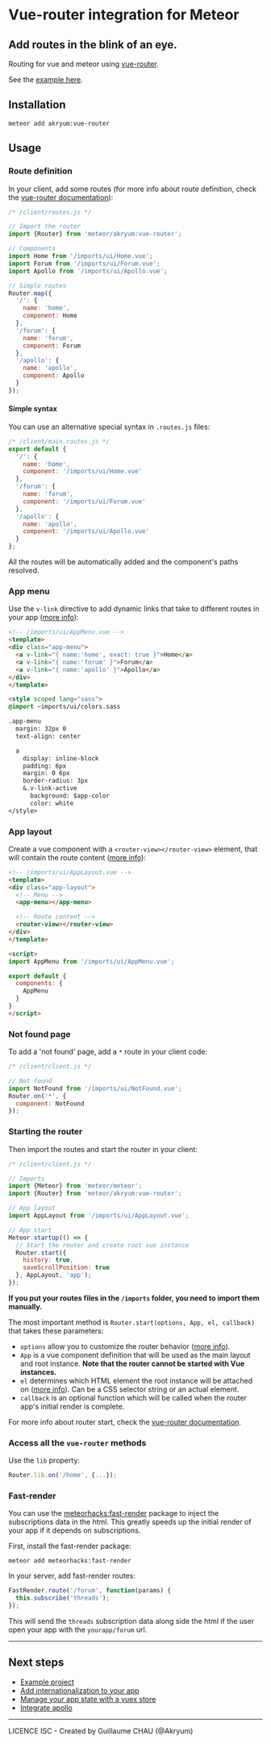 # Vue-router integration for Meteor

## Add routes in the blink of an eye.
Routing for vue and meteor using [vue-router](https://github.com/vuejs/vue-router).

See the [example here](https://github.com/Akryum/meteor-vue-example-routing).

## Installation


    meteor add akryum:vue-router

## Usage

### Route definition

In your client, add some routes (for more info about route definition, check the [vue-router documentation](http://router.vuejs.org/en/nested.html)):

```javascript
/* /client/routes.js */

// Import the router
import {Router} from 'meteor/akryum:vue-router';

// Components
import Home from '/imports/ui/Home.vue';
import Forum from '/imports/ui/Forum.vue';
import Apollo from '/imports/ui/Apollo.vue';

// Simple routes
Router.map({
  '/': {
    name: 'home',
    component: Home
  },
  '/forum': {
    name: 'forum',
    component: Forum
  },
  '/apollo': {
    name: 'apollo',
    component: Apollo
  }
});
```

#### Simple syntax

You can use an alternative special syntax in `.routes.js` files:

```javascript
/* /client/main.routes.js */
export default {
  '/': {
    name: 'home',
    component: '/imports/ui/Home.vue'
  },
  '/forum': {
    name: 'forum',
    component: '/imports/ui/Forum.vue'
  },
  '/apollo': {
    name: 'apollo',
    component: '/imports/ui/Apollo.vue'
  }
};
```

All the routes will be automatically added and the component's paths resolved.

### App menu

Use the `v-link` directive to add dynamic links that take to different routes in your app ([more info](http://router.vuejs.org/en/link.html)):

```html
<!-- /imports/ui/AppMenu.vue -->
<template>
<div class="app-menu">
  <a v-link="{ name:'home', exact: true }">Home</a>
  <a v-link="{ name:'forum' }">Forum</a>
  <a v-link="{ name:'apollo' }">Apollo</a>
</div>
</template>

<style scoped lang="sass">
@import ~imports/ui/colors.sass

.app-menu
  margin: 32px 0
  text-align: center

  a
    display: inline-block
    padding: 6px
    margin: 0 6px
    border-radius: 3px
    &.v-link-active
      background: $app-color
      color: white
</style>
```

### App layout

Create a vue component with a `<router-view></router-view>` element, that will contain the route content ([more info](http://router.vuejs.org/en/view.html)):

```html
<!-- /imports/ui/AppLayout.vue -->
<template>
<div class="app-layout">
  <!-- Menu -->
  <app-menu></app-menu>

  <!-- Route content -->
  <router-view></router-view>
</div>
</template>

<script>
import AppMenu from '/imports/ui/AppMenu.vue';

export default {
  components: {
    AppMenu
  }
}
</script>
```

### Not found page

To add a 'not found' page, add a `*` route in your client code:

```javascript
/* /client/client.js */

// Not found
import NotFound from '/imports/ui/NotFound.vue';
Router.on('*', {
  component: NotFound
});
```

### Starting the router

Then import the routes and start the router in your client:

```javascript
/* /client/client.js */

// Imports
import {Meteor} from 'meteor/meteor';
import {Router} from 'meteor/akryum:vue-router';

// App layout
import AppLayout from '/imports/ui/AppLayout.vue';

// App start
Meteor.startup(() => {
  // Start the router and create root vue instance
  Router.start({
    history: true,
    saveScrollPosition: true
  }, AppLayout, 'app');
});
```

**If you put your routes files in the `/imports` folder, you need to import them manually.**

The most important method is `Router.start(options, App, el, callback)` that takes these parameters:

 - `options` allow you to customize the router behavior ([more info](http://router.vuejs.org/en/options.html)).
 - `App` is a vue component definition that will be used as the main layout and root instance. **Note that the router cannot be started with Vue instances.**
 - `el` determines which HTML element the root instance will be attached on ([more info](https://vuejs.org/api/#el)). Can be a CSS selector string or an actual element.
 - `callback` is an optional function which will be called when the router app's initial render is complete.

For more info about router start, check the [vue-router documentation](http://router.vuejs.org/en/api/start.html).

### Access all the `vue-router` methods

Use the `lib` property:

```javascript
Router.lib.on('/home', {...});
```

### Fast-render

You can use the [meteorhacks:fast-render](https://github.com/kadirahq/fast-render) package to inject the subscriptions data in the html. This greatly speeds up the initial render of your app if it depends on subscriptions.

First, install the fast-render package:

    meteor add meteorhacks:fast-render

In your server, add fast-render routes:

```javascript
FastRender.route('/forum', function(params) {
  this.subscribe('threads');
});
```

This will send the `threads` subscription data along side the html if the user open your app with the `yourapp/forum` url.

---

## Next steps

- [Example project](https://github.com/Akryum/meteor-vue-example-routing)
- [Add internationalization to your app](https://github.com/Akryum/meteor-vue-component/tree/master/packages/vue-i18n#installation)
- [Manage your app state with a vuex store](https://github.com/Akryum/meteor-vue-component/tree/master/packages/vuex#installation)
- [Integrate apollo](https://github.com/Akryum/meteor-vue-component/tree/master/packages/vue-apollo#installation)

---

LICENCE ISC - Created by Guillaume CHAU (@Akryum)

